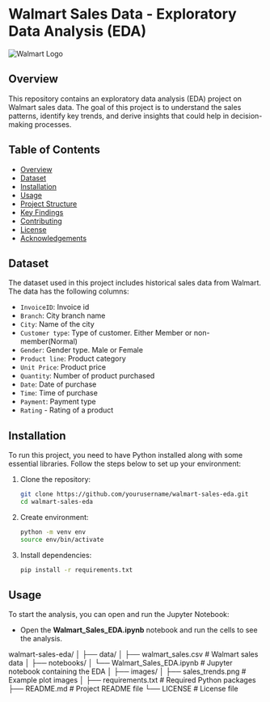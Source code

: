 # Walmart Sales Data - Exploratory Data Analysis (EDA)

![Walmart Logo](https://upload.wikimedia.org/wikipedia/commons/thumb/c/ca/Walmart_logo.svg/1200px-Walmart_logo.svg.png)

## Overview

This repository contains an exploratory data analysis (EDA) project on Walmart sales data. The goal of this project is to understand the sales patterns, identify key trends, and derive insights that could help in decision-making processes.

## Table of Contents

- [Overview](#overview)
- [Dataset](#dataset)
- [Installation](#installation)
- [Usage](#usage)
- [Project Structure](#project-structure)
- [Key Findings](#key-findings)
- [Contributing](#contributing)
- [License](#license)
- [Acknowledgements](#acknowledgements)

## Dataset

The dataset used in this project includes historical sales data from Walmart. The data has the following columns:

- `InvoiceID`: Invoice id
- `Branch`: City branch name
- `City`: Name of the city
- `Customer type`: Type of customer. Either Member or non-member(Normal)
- `Gender`: Gender type. Male or Female
- `Product line`: Product category
- `Unit Price`: Product price
- `Quantity`: Number of product purchased
- `Date`: Date of purchase
- `Time`: Time of purchase
- `Payment`: Payment type
- `Rating` - Rating of a product

## Installation

To run this project, you need to have Python installed along with some essential libraries. Follow the steps below to set up your environment:

1. Clone the repository:
   ```sh
   git clone https://github.com/yourusername/walmart-sales-eda.git
   cd walmart-sales-eda

2. Create environment:
   ```sh
   python -m venv env
   source env/bin/activate

3. Install dependencies:
   ```sh
   pip install -r requirements.txt

## Usage

To start the analysis, you can open and run the Jupyter Notebook:

- Open the **Walmart_Sales_EDA.ipynb** notebook and run the cells to see the analysis.

walmart-sales-eda/
│
├── data/
│   ├── walmart_sales.csv         # Walmart sales data
│
├── notebooks/
│   └── Walmart_Sales_EDA.ipynb   # Jupyter notebook containing the EDA
│
├── images/
│   ├── sales_trends.png          # Example plot images
│
├── requirements.txt              # Required Python packages
├── README.md                     # Project README file
└── LICENSE                       # License file
